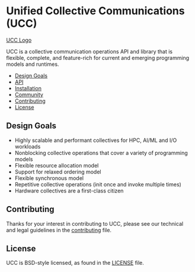 # Unified Collective Communications (UCC)


[UCC Logo]()

UCC is a collective communication operations API and library that is flexible, complete, and feature-rich for current and emerging programming models and runtimes.

- [Design Goals](#design-goals)
- [API](#api)
- [Installation](#installation)
- [Community](#community)
- [Contributing](#contributing)
- [License](#license)

## Design Goals
* Highly scalable and performant collectives for HPC, AI/ML and I/O workloads
* Nonblocking collective operations that cover a variety of programming models
* Flexible resource allocation model
* Support for relaxed ordering model
* Flexible synchronous model 
* Repetitive collective operations (init once and invoke multiple times)
* Hardware collectives are a first-class citizen

## Contributing
Thanks for your interest in contributing to UCC, please see our technical and
legal guidelines in the [contributing](contributing.md) file.

## License
UCC is BSD-style licensed, as found in the [LICENSE](license) file.
